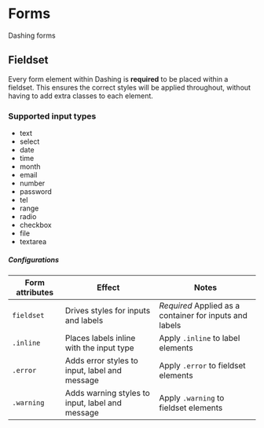 # Forms
Dashing forms

## Fieldset
Every form element within Dashing is **required** to be placed within a fieldset. This ensures the correct styles will be applied throughout, without having to add extra classes to each element.

### Supported input types
* text
* select
* date
* time
* month
* email
* number
* password
* tel
* range
* radio
* checkbox
* file
* textarea

##### Configurations
| Form attributes        | Effect                                           | Notes                                                     |
|------------------------|--------------------------------------------------|-----------------------------------------------------------|
| `fieldset`             | Drives styles for inputs and labels              | *Required* Applied as a container for inputs and labels   |
| `.inline`              | Places labels inline with the input type         | Apply `.inline` to label elements                         |
| `.error`               | Adds error styles to input, label and message    | Apply `.error` to fieldset elements                       |
| `.warning`             | Adds warning styles to input, label and message  | Apply `.warning` to fieldset elements                     |
